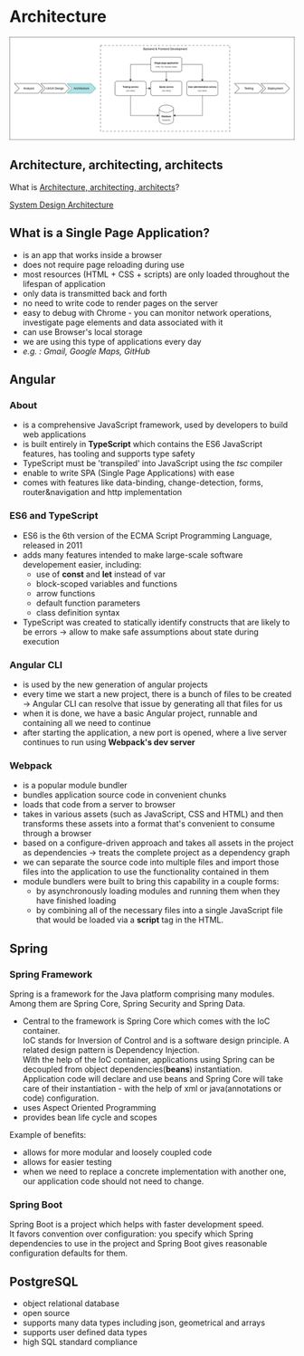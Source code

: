 # Architecture

![You are here](../architecture.png)

## Architecture, architecting, architects
What is [Architecture, architecting, architects](https://docs.google.com/presentation/d/1JRixGmGy8YTbxeMdWNeGx1bSle4PlmX5/edit?usp=sharing&ouid=112452627469857234057&rtpof=true&sd=true)?

[System Design Architecture](https://docs.google.com/presentation/d/12orbmuOojmRNdVnkvvvetLITSDVDzWA9/edit?usp=sharing&ouid=112452627469857234057&rtpof=true&sd=true)

## What is a Single Page Application?

- is an app that works inside a browser
- does not require page reloading during use
- most resources (HTML + CSS + scripts) are only loaded throughout the lifespan of application
- only data is transmitted back and forth
- no need to write code to render pages on the server
- easy to debug with Chrome - you can monitor network operations, investigate page elements and data associated with it
- can use Browser's local storage
- we are using this type of applications every day
- *e.g. : Gmail, Google Maps, GitHub*

## Angular

### About

- is a comprehensive JavaScript framework, used by developers to build web applications
- is built entirely in **TypeScript** which contains the ES6 JavaScript features, has tooling and supports type safety
- TypeScript must be 'transpiled' into JavaScript using the *tsc* compiler
- enable to write SPA (Single Page Applications) with ease
- comes with features like data-binding, change-detection, forms, router&navigation and http implementation

### ES6 and TypeScript

- ES6 is the 6th version of the ECMA Script Programming Language, released in 2011
- adds many features intended to make large-scale software developement easier, including:
    - use of **const** and **let** instead of var
    - block-scoped variables and functions
    - arrow functions
    - default function parameters
    - class definition syntax
- TypeScript was created to statically identify constructs that are likely to be errors -> allow to make safe assumptions about state during execution

### Angular CLI

- is used by the new generation of angular projects
- every time we start a new project, there is a bunch of files to be created -> Angular CLI can resolve that issue by generating all that files for us
- when it is done, we have a basic Angular project, runnable and containing all we need to continue
- after starting the application, a new port is opened, where a live server continues to run using **Webpack's dev server**

### Webpack

- is a popular module bundler
- bundles application source code in convenient chunks
- loads that code from a server to browser
- takes in various assets (such as JavaScript, CSS and HTML) and then transforms these assets into a format that's convenient to consume through a browser
- based on a configure-driven approach and takes all assets in the project as dependencies -> treats the complete project as a dependency graph
- we can separate the source code into multiple files and import those files into the application to use the functionality contained in them
- module bundlers were built to bring this capability in a couple forms: 
    - by asynchronously loading modules and running them when they have finished loading
    - by combining all of the necessary files into a single JavaScript file that would be loaded via a **script** tag in the HTML.
    
## Spring

### Spring Framework
Spring is a framework for the Java platform comprising many modules. Among them are Spring Core, Spring Security and Spring Data.  

- Central to the framework is Spring Core which comes with the IoC container.  
IoC stands for Inversion of Control and is a software design principle. A related design pattern is Dependency Injection.  
With the help of the IoC container, applications using Spring can be decoupled from object dependencies(**beans**) instantiation.  
Application code will declare and use beans and Spring Core will take care of their instantiation - with the help of xml or java(annotations or code) configuration.  
- uses Aspect Oriented Programming  
- provides bean life cycle and scopes

Example of benefits:   
-  allows for more modular and loosely coupled code
-  allows for easier testing
-  when we need to replace a concrete implementation with another one, our application code should not need to change.

### Spring Boot

Spring Boot is a project which helps with faster development speed.  
It favors convention over configuration: you specify which Spring dependencies to use in the project and Spring Boot gives reasonable configuration defaults for them.

## PostgreSQL
- object relational database
- open source
- supports many data types including json, geometrical and arrays
- supports user defined data types
- high SQL standard compliance

